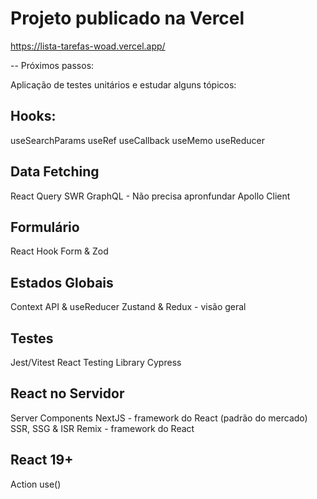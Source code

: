 # Projeto publicado na Vercel

https://lista-tarefas-woad.vercel.app/

-- Próximos passos:

Aplicação de testes unitários e estudar alguns tópicos:

## Hooks:

useSearchParams
useRef
useCallback
useMemo
useReducer

## Data Fetching

React Query
SWR
GraphQL - Não precisa apronfundar
Apollo Client

## Formulário

React Hook Form & Zod

## Estados Globais

Context API & useReducer
Zustand & Redux - visão geral

## Testes

Jest/Vitest
React Testing Library
Cypress

## React no Servidor

Server Components
NextJS - framework do React (padrão do mercado)
SSR, SSG & ISR
Remix - framework do React

## React 19+

Action
use()
